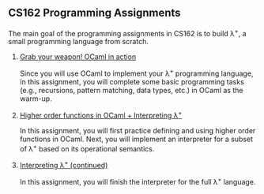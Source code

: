 ## CS162 Programming Assignments

The main goal of the programming assignments in CS162 is to build λ<sup>+</sup>, a small programming language from scratch.

1. [Grab your weapon! OCaml in action](hw1/)
   
   Since you will use OCaml to implement your λ<sup>+</sup> programming language, in this assignment, you will complete some basic programming tasks (e.g., recursions, pattern matching, data types, etc.) in OCaml as the warm-up.


2. [Higher order functions in OCaml + Interpreting λ<sup>+</sup>](hw2/) <br />

   In this assignment, you will first practice defining and using higher order functions in OCaml. Next, you will implement an interpreter for a subset of λ<sup>+</sup> based on its operational semantics.

3. [Interpreting λ<sup>+</sup> (continued)](hw3/) <br />

   In this assignment, you will  finish the interpreter for the full λ<sup>+</sup> language.

<!-- 
1. [Interpreting your λ<sup>+</sup> code (part 1): 15%](hw3/) <br/>
In this assignment, you will use OCaml to implement an interpreter for a subset of λ<sup>+</sup> based on its operational semantics.

1. [Interpreting your λ<sup>+</sup> code (part 2): 15%](hw4/) <br/>
In this assignment, you will finish the interpreter for the full λ<sup>+</sup> language.

1. [Type check your λ<sup>+</sup> program: 20%](hw5/) <br/>
In this assignment, you will write a type checker for your λ<sup>+</sup> program such that your checker can reject ill-typed λ<sup>+</sup> programs. 

1. [Infer the types for your λ<sup>+</sup> code: 20%](hw6/) <br/>
In this assignment, you will implement the type inference algorithm that we learn in the class. -->

<!-- 
6. (**Optional**) Verify your λ<sup>+</sup> code (Extra credit): 2% <br/>
Difficulty: **** <br/>
In this assignment, you will leverage an existing symbolic evaluation engine (i.e., Rosette) to verify the correctness of your λ<sup>+</sup> programs. -->
